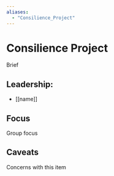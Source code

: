 ```yaml
---
aliases:
  - "Consilience_Project"
---
```

# Consilience Project

Brief

## Leadership:

- [[name]]

## Focus

Group focus

## Caveats 

Concerns with this item
